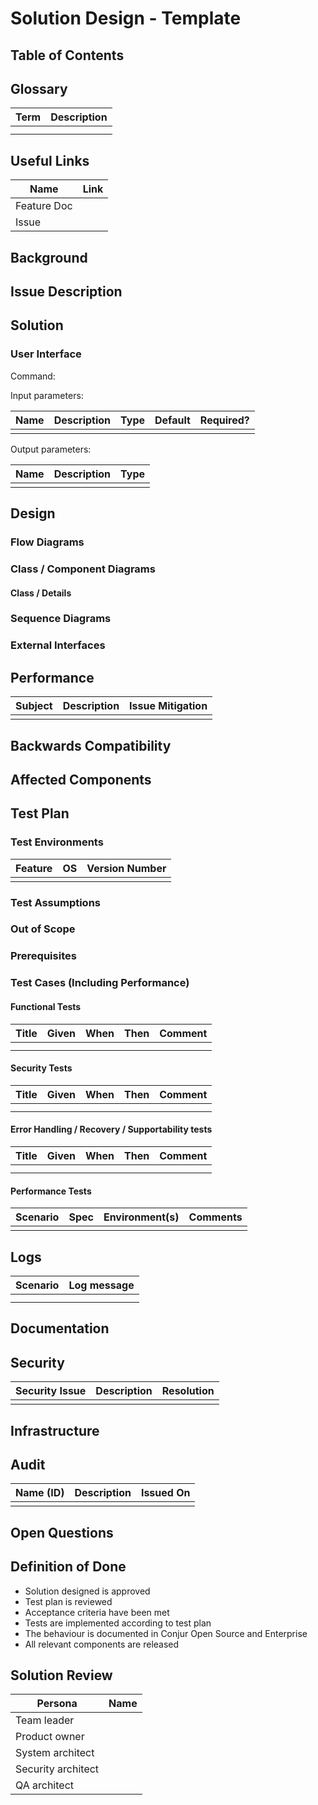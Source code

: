 # Solution Design - Template
[//]: # "Change the title above from 'Template' to your design's title"

[//]: # "General notes:"
[//]: # "1. Design should be graphical-based and table-based - avoid long text explanations"
[//]: # "2. Design documents should not be updated after implementation"
[//]: # "3. Design decisions should be made before writing this document, and as such this document should not include options / choices"


## Table of Contents
[//]: # "You can use this tool to generate a TOC - https://ecotrust-canada.github.io/markdown-toc/"

## Glossary
[//]: # "Describe terms that will be used throughout the design"
[//]: # "You can use this tool to generate a table - https://www.tablesgenerator.com/markdown_tables#"

| **Term** | **Description** |
|----------|-----------------|
|          |                 |
|          |                 |

## Useful Links
[//]: # "Add links that may be useful for the reader"

|  **Name**   | **Link** |
|-------------|----------|
| Feature Doc |          |
| Issue       |          |

## Background
[//]: # "Give relevant background for the designed feature. What is the motivation for this solution?"

## Issue Description
[//]: # "Elaborate on the issue you are writing a solution for"

## Solution
[//]: # "Elaborate on the solution you are suggesting in this page. Address the functional requirements and the non functional requirements that this solution is addressing. If there are a few options considered for the solution, mention them and explain why the actual solution was chosen over them. Add an execution plan when relevant. It doesn't have to be a full breakdown of the feature, but just a recommendation to how the solution should be approached."

### User Interface
[//]: # "Describe user interface (including command structure, inputs/outputs, etc where relevant)"

Command:

Input parameters:

| **Name** | **Description** | **Type** | **Default** | **Required?** |
|----------|-----------------|----------|-------------|---------------|
|          |                 |          |             |               |

Output parameters:

| **Name** | **Description** | **Type** |
|----------|-----------------|----------|
|          |                 |          |


## Design
[//]: # "Add any diagrams, charts and explanations about the design aspect of the solution. Elaborate also about the expected user experience for the feature"

### Flow Diagrams
[//]: # "Describe flow of main scenarios in the system. The description should include if / else decisions and loops"

### Class / Component Diagrams
[//]: # "Describe classes that are going to be added /changes and their immediate environment. Non-changed classes may be colored differently"

#### Class / Details
[//]: # "Describe details of each class - to emphasise its main functionality / methods and interactions"

### Sequence Diagrams
[//]: # "Describe main flows in system influenced by this design - using sequence diagram UML"

### External Interfaces
[//]: # "Describe SW interfaces to the blocks / classes that are external to this part of of project"
[//]: # "The description should contain full set of parameters per event, as well as method of interaction (sync / async / REST / GRPC / TCP /..)"

## Performance
[//]: # "Describe potential performance issues that might be raised by the system as well as their mitigations"
[//]: # "How does this solution affect the performance of the product?"

| **Subject** | **Description** | **Issue Mitigation** |
|-------------|-----------------|----------------------|
|             |                 |                      |

## Backwards Compatibility
[//]: # "How will the design of this solution impact backwards compatibility? Address how you are going to handle backwards compatibility, if necessary"

## Affected Components
[//]: # "List all components that will be affected by your solution [Conjur Open Source, Conjur Enterprise, clients, integrations, etc.] and elaborate on the impacts"
[//]: # "This list should include all downstream components that will need to be updated to consume new releases as these changes are implemented"

## Test Plan

### Test Environments
[//]: # "Including build number, platforms etc. Considering the OS and version of PAS (PVWA, CPM), Conjur, Synchronizer etc."

| **Feature** | **OS** | **Version Number** |
|-------------|--------|--------------------|
|             |        |                    |

### Test Assumptions

### Out of Scope

### Prerequisites
[//]: # "List any expected infrastructure requirements here"

### Test Cases (Including Performance)

#### Functional Tests

[//]: # "Fill in the table below to depict the tests that should run to validate your solution"
[//]: # "You can use this tool to generate a table - https://www.tablesgenerator.com/markdown_tables#"

| **Title** | **Given** | **When** | **Then** | **Comment** |
|-----------|-----------|----------|----------|-------------|
|           |           |          |          |             |
|           |           |          |          |             |

#### Security Tests

[//]: # "Fill in the table below to depict the tests that should run to validate your solution"
[//]: # "You can use this tool to generate a table - https://www.tablesgenerator.com/markdown_tables#"

| **Title** | **Given** | **When** | **Then** | **Comment** |
|-----------|-----------|----------|----------|-------------|
|           |           |          |          |             |
|           |           |          |          |             |

#### Error Handling / Recovery / Supportability tests

[//]: # "Fill in the table below to depict the tests that should run to validate your solution"
[//]: # "You can use this tool to generate a table - https://www.tablesgenerator.com/markdown_tables#"

| **Title** | **Given** | **When** | **Then** | **Comment** |
|-----------|-----------|----------|----------|-------------|
|           |           |          |          |             |
|           |           |          |          |             |

#### Performance Tests

[//]: # "Fill in the table below to depict the tests that should run to validate your solution"
[//]: # "You can use this tool to generate a table - https://www.tablesgenerator.com/markdown_tables#"

| **Scenario** | **Spec** | **Environment(s)** | **Comments** |
|--------------|----------|--------------------|--------------|
|              |          |                    |              |

## Logs
[//]: # "If the logs are listed in the feature doc, add a link to that section. If not, list them here."
[//]: # "You can use this tool to generate a table - https://www.tablesgenerator.com/markdown_tables#"

| **Scenario** | **Log message** |
|--------------|-----------------|
|              |                 |
|              |                 |

## Documentation
[//]: # "Add notes on what should be documented in this solution. Elaborate on where this should be documented, including GitHub READMEs and/or official documentation."

## Security
[//]: # "Are there any security issues with your solution? Even if you mentioned them somewhere in the doc it may be convenient for the security architect review to have them centralized here"

| **Security Issue** | **Description** | **Resolution** |
|--------------------|-----------------|----------------|
|                    |                 |                |

## Infrastructure

[//]: # "Does your solution require assistence from the Infrastructure team? Take a moment to elaborate in this section on the types of items that you require and create issues in the ops project: https://github.com/conjurinc/ops/issues. It is best to make these requests as soon as possible as it may require some time to deliver."

## Audit

[//]: # "Does this solution require adding audit logs? Does it affect existing audit logs?"

| **Name (ID)** | **Description** | **Issued On** |
|---------------|-----------------|---------------|
|               |                 |               |

## Open Questions
[//]: # "Add any question that is still open. It makes it easier for the reader to have the open questions accumulated here instead of them being acattered along the doc"

## Definition of Done

- Solution designed is approved 
- Test plan is reviewed
- Acceptance criteria have been met
- Tests are implemented according to test plan 
- The behaviour is documented in Conjur Open Source and Enterprise
- All relevant components are released

## Solution Review
[//]: # "Relevant personas can indicate their design approval by approving the pull request"

| **Persona**        | **Name** |
|--------------------|----------|
| Team leader        |          |
| Product owner      |          |
| System architect   |          |
| Security architect |          |
| QA architect       |          |
